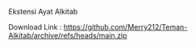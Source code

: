 Ekstensi Ayat Alkitab 

Download Link : https://github.com/Merry212/Teman-Alkitab/archive/refs/heads/main.zip
